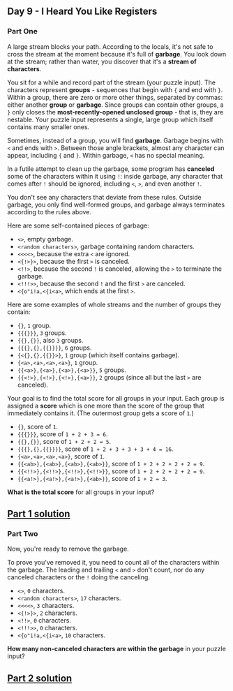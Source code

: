## Day 9 - I Heard You Like Registers

### Part One

A large stream blocks your path. According to the locals, it's not safe to cross the stream at
the moment because it's full of **garbage**. You look down at the stream; rather than water,
you discover that it's a **stream of characters**.

You sit for a while and record part of the stream (your puzzle input). The characters represent
**groups** - sequences that begin with `{` and end with `}`. Within a group, there are zero or more
other things, separated by commas: either another **group** or **garbage**. Since groups can contain
other groups, a `}` only closes the **most-recently-opened unclosed group** - that is, they are
nestable. Your puzzle input represents a single, large group which itself contains many smaller ones.

Sometimes, instead of a group, you will find **garbage**. Garbage begins with `<` and ends with `>`.
Between those angle brackets, almost any character can appear, including `{` and `}`.
Within garbage, `<` has no special meaning.

In a futile attempt to clean up the garbage, some program has **canceled** some of the characters
within it using `!`: inside garbage, any character that comes after `!` should be ignored,
including `<`, `>`, and even another `!`.

You don't see any characters that deviate from these rules. Outside garbage, you only find
well-formed groups, and garbage always terminates according to the rules above.

Here are some self-contained pieces of garbage:

 * `<>`, empty garbage.
 * `<random characters>`, garbage containing random characters.
 * `<<<<>`, because the extra `<` are ignored.
 * `<{!>}>`, because the first `>` is canceled.
 * `<!!>`, because the second `!` is canceled, allowing the `>` to terminate the garbage.
 * `<!!!>>`, because the second `!` and the first `>` are canceled.
 * `<{o"i!a,<{i<a>`, which ends at the first `>`.

Here are some examples of whole streams and the number of groups they contain:

 * `{}`, `1` group.
 * `{{{}}}`, `3` groups.
 * `{{},{}}`, also `3` groups.
 * `{{{},{},{{}}}}`, `6` groups.
 * `{<{},{},{{}}>}`, `1` group (which itself contains garbage).
 * `{<a>,<a>,<a>,<a>}`, `1` group.
 * `{{<a>},{<a>},{<a>},{<a>}}`, `5` groups.
 * `{{<!>},{<!>},{<!>},{<a>}}`, `2` groups (since all but the last `>` are canceled).

Your goal is to find the total score for all groups in your input. Each group is assigned
a **score** which is one more than the score of the group that immediately contains it.
(The outermost group gets a score of `1`.)

 * `{}`, score of `1`.
 * `{{{}}}`, score of `1 + 2 + 3 = 6`.
 * `{{},{}}`, score of `1 + 2 + 2 = 5`.
 * `{{{},{},{{}}}}`, score of `1 + 2 + 3 + 3 + 3 + 4 = 16`.
 * `{<a>,<a>,<a>,<a>}`, score of `1`.
 * `{{<ab>},{<ab>},{<ab>},{<ab>}}`, score of `1 + 2 + 2 + 2 + 2 = 9`.
 * `{{<!!>},{<!!>},{<!!>},{<!!>}}`, score of `1 + 2 + 2 + 2 + 2 = 9`.
 * `{{<a!>},{<a!>},{<a!>},{<ab>}}`, score of `1 + 2 = 3`.

**What is the total score** for all groups in your input?

[Part 1 solution][2]
--------------------

### Part Two

Now, you're ready to remove the garbage.

To prove you've removed it, you need to count all of the characters within the garbage. The leading
and trailing `<` and `>` don't count, nor do any canceled characters or the `!` doing the canceling.

 * `<>`, `0` characters.
 * `<random characters>`, `17` characters.
 * `<<<<>`, `3` characters.
 * `<{!>}>`, `2` characters.
 * `<!!>`, `0` characters.
 * `<!!!>>`, `0` characters.
 * `<{o"i!a,<{i<a>`, `10` characters.

**How many non-canceled characters are within the garbage** in your puzzle input?

[Part 2 solution][3]
--------------------


[1]: ../day_5
[2]: part_1.py
[3]: part_2.py

